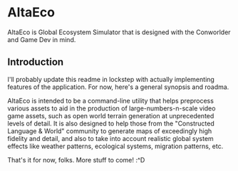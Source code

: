 # AltaEco

AltaEco is Global Ecosystem Simulator that is designed with the Conworlder and Game Dev in mind.

## Introduction

I'll probably update this readme in lockstep with actually implementing features of the application. For now, here's a general synopsis and roadma.

AltaEco is intended to be a command-line utility that helps preprocess various assets to aid in the production of large-numbers-n-scale video game assets, such as open world terrain generation at unprecedented levels of detail. It is also designed to help those from the "Constructed Language & World" community to generate maps of exceedingly high fidelity and detail, and also to take into account realistic global system effects like weather patterns, ecological systems, migration patterns, etc.

That's it for now, folks. More stuff to come! :^D
